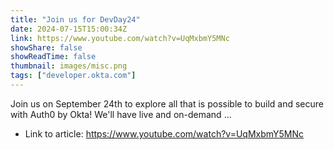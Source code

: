```yaml
---
title: "Join us for DevDay24"
date: 2024-07-15T15:00:34Z
link: https://www.youtube.com/watch?v=UqMxbmY5MNc
showShare: false
showReadTime: false
thumbnail: images/misc.png
tags: ["developer.okta.com"]
---
```

Join us on September 24th to explore all that is possible to build and secure with Auth0 by Okta! We'll have live and on-demand ...

- Link to article: https://www.youtube.com/watch?v=UqMxbmY5MNc